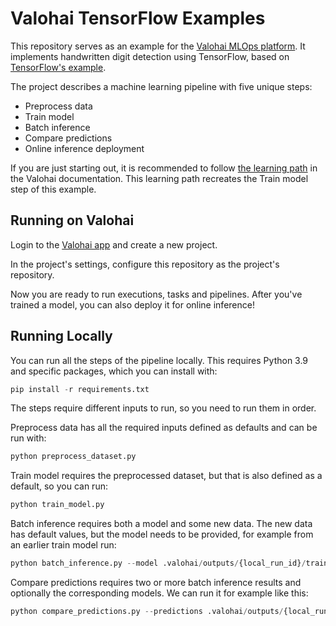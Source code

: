 # Valohai TensorFlow Examples

This repository serves as an example for the [Valohai MLOps platform][vh]. It implements handwritten digit detection using
TensorFlow, based on [TensorFlow's example][ex].

The project describes a machine learning pipeline with five unique steps:
- Preprocess data
- Train model
- Batch inference
- Compare predictions
- Online inference deployment

If you are just starting out, it is recommended to follow [the learning path][lp] in the Valohai documentation. This learning path recreates the Train model step of this example.

[ex]: https://www.tensorflow.org/tutorials/quickstart/beginner
[vh]: https://valohai.com/
[lp]: https://docs.valohai.com/tutorials/learning-paths/fundamentals/valohai-utils/

## Running on Valohai

Login to the [Valohai app][app] and create a new project.

In the project's settings, configure this repository as the project's repository.

Now you are ready to run executions, tasks and pipelines. After you've trained a model, you can also deploy it for online inference!

[app]: https://app.valohai.com

## Running Locally

You can run all the steps of the pipeline locally. This requires Python 3.9 and specific packages, which you can install with:

```python
pip install -r requirements.txt
```

The steps require different inputs to run, so you need to run them in order.

Preprocess data has all the required inputs defined as defaults and can be run with:
```python
python preprocess_dataset.py
```

Train model requires the preprocessed dataset, but that is also defined as a default, so you can run:
```python
python train_model.py
```

Batch inference requires both a model and some new data. The new data has default values, but the model needs to be provided, for example from an earlier train model run:
```python
python batch_inference.py --model .valohai/outputs/{local_run_id}/train-model/model-{suffix}.h5
```

Compare predictions requires two or more batch inference results and optionally the corresponding models. We can run it for example like this:
```python
python compare_predictions.py --predictions .valohai/outputs/{local_run_id}/batch-inference/predictions-{suffix}.json .valohai/outputs/{local_run_id}/batch-inference/predictions-{suffix}.json
```
